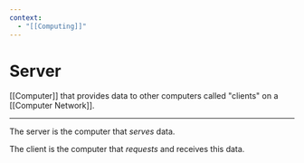 ```yaml
---
context:
  - "[[Computing]]"
---
```


# Server

[[Computer]] that provides data to other computers called "clients" on a [[Computer Network]].

---

The server is the computer that _serves_ data.

The client is the computer that _requests_ and receives this data.
